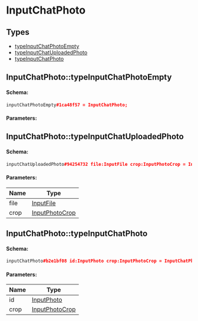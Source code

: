 # InputChatPhoto

## Types

* [typeInputChatPhotoEmpty](#inputchatphototypeinputchatphotoempty)
* [typeInputChatUploadedPhoto](#inputchatphototypeinputchatuploadedphoto)
* [typeInputChatPhoto](#inputchatphototypeinputchatphoto)

## InputChatPhoto::typeInputChatPhotoEmpty

#### Schema:

```c++
inputChatPhotoEmpty#1ca48f57 = InputChatPhoto;
```

#### Parameters:


## InputChatPhoto::typeInputChatUploadedPhoto

#### Schema:

```c++
inputChatUploadedPhoto#94254732 file:InputFile crop:InputPhotoCrop = InputChatPhoto;
```

#### Parameters:

|Name|Type|
|----|----|
|file|[InputFile](inputfile.md)|
|crop|[InputPhotoCrop](inputphotocrop.md)|

## InputChatPhoto::typeInputChatPhoto

#### Schema:

```c++
inputChatPhoto#b2e1bf08 id:InputPhoto crop:InputPhotoCrop = InputChatPhoto;
```

#### Parameters:

|Name|Type|
|----|----|
|id|[InputPhoto](inputphoto.md)|
|crop|[InputPhotoCrop](inputphotocrop.md)|

